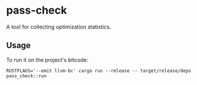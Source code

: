 # pass-check

A tool for collecting optimization statistics.

## Usage

To run it on the project's bitcode:

`RUSTFLAGS='--emit llvm-bc' cargo run --release -- target/release/deps pass_check::run`

